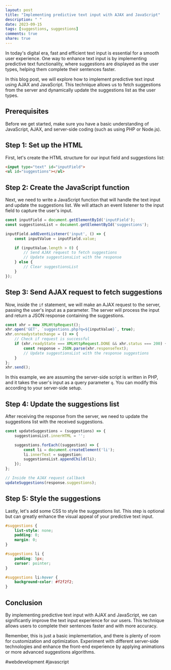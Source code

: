 ```yaml
---
layout: post
title: "Implementing predictive text input with AJAX and JavaScript"
description: " "
date: 2023-09-15
tags: [suggestions, suggestions]
comments: true
share: true
---
```


In today's digital era, fast and efficient text input is essential for a smooth user experience. One way to enhance text input is by implementing predictive text functionality, where suggestions are displayed as the user types, helping them complete their sentences faster.

In this blog post, we will explore how to implement predictive text input using AJAX and JavaScript. This technique allows us to fetch suggestions from the server and dynamically update the suggestions list as the user types.

## Prerequisites

Before we get started, make sure you have a basic understanding of JavaScript, AJAX, and server-side coding (such as using PHP or Node.js).

## Step 1: Set up the HTML

First, let's create the HTML structure for our input field and suggestions list:

```html
<input type="text" id="inputField">
<ul id="suggestions"></ul>
```

## Step 2: Create the JavaScript function

Next, we need to write a JavaScript function that will handle the text input and update the suggestions list. We will attach an event listener to the input field to capture the user's input.

```javascript
const inputField = document.getElementById('inputField');
const suggestionsList = document.getElementById('suggestions');

inputField.addEventListener('input', () => {
    const inputValue = inputField.value;

    if (inputValue.length > 0) {
        // Send AJAX request to fetch suggestions
        // Update suggestionsList with the response
    } else {
        // Clear suggestionsList
    }
});
```

## Step 3: Send AJAX request to fetch suggestions

Now, inside the `if` statement, we will make an AJAX request to the server, passing the user's input as a parameter. The server will process the input and return a JSON response containing the suggestions.

```javascript
const xhr = new XMLHttpRequest();
xhr.open('GET', `suggestions.php?q=${inputValue}`, true);
xhr.onreadystatechange = () => {
    // Check if request is successful
    if (xhr.readyState === XMLHttpRequest.DONE && xhr.status === 200) {
        const response = JSON.parse(xhr.responseText);
        // Update suggestionsList with the response suggestions
    }
};
xhr.send();
```

In this example, we are assuming the server-side script is written in PHP, and it takes the user's input as a query parameter `q`. You can modify this according to your server-side setup.

## Step 4: Update the suggestions list

After receiving the response from the server, we need to update the suggestions list with the received suggestions.

```javascript
const updateSuggestions = (suggestions) => {
    suggestionsList.innerHTML = '';

    suggestions.forEach((suggestion) => {
        const li = document.createElement('li');
        li.innerText = suggestion;
        suggestionsList.appendChild(li);
    });
};

// Inside the AJAX request callback
updateSuggestions(response.suggestions);
```

## Step 5: Style the suggestions

Lastly, let's add some CSS to style the suggestions list. This step is optional but can greatly enhance the visual appeal of your predictive text input.

```css
#suggestions {
    list-style: none;
    padding: 0;
    margin: 0;
}

#suggestions li {
    padding: 5px;
    cursor: pointer;
}

#suggestions li:hover {
    background-color: #f2f2f2;
}
```

## Conclusion

By implementing predictive text input with AJAX and JavaScript, we can significantly improve the text input experience for our users. This technique allows users to complete their sentences faster and with more accuracy.

Remember, this is just a basic implementation, and there is plenty of room for customization and optimization. Experiment with different server-side technologies and enhance the front-end experience by applying animations or more advanced suggestions algorithms.

#webdevelopment #javascript